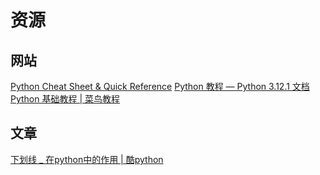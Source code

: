 # 资源

## 网站

[Python Cheat Sheet & Quick Reference](https://quickref.me/python#python-strings)
[Python 教程 — Python 3.12.1 文档](https://docs.python.org/zh-cn/3/tutorial/index.html)
[Python 基础教程 | 菜鸟教程](https://www.runoob.com/python/python-tutorial.html)

## 文章

[下划线 \_ 在python中的作用 | 酷python](http://www.coolpython.net/python_senior/senior_feature/underline_effect.html)


